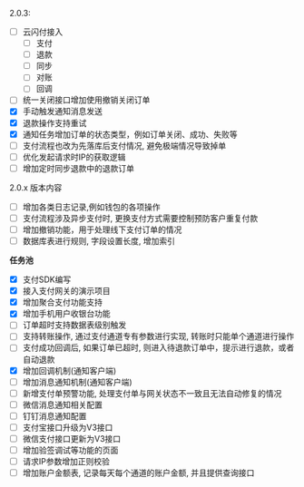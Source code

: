  
2.0.3:
- [ ] 云闪付接入
  - [ ] 支付
  - [ ] 退款
  - [ ] 同步
  - [ ] 对账
  - [ ] 回调
- [ ] 统一关闭接口增加使用撤销关闭订单
- [x] 手动触发通知消息发送
- [x] 退款操作支持重试
- [x] 通知任务增加订单的状态类型，例如订单关闭、成功、失败等
- [ ] 支付流程也改为先落库后支付情况, 避免极端情况导致掉单
- [ ] 优化发起请求时IP的获取逻辑
- [ ] 增加定时同步退款中的退款订单

2.0.x 版本内容
- [ ] 增加各类日志记录,例如钱包的各项操作
- [ ] 支付流程涉及异步支付时, 更换支付方式需要控制预防客户重复付款
- [ ] 增加撤销功能，用于处理线下支付订单的情况
- [ ] 数据库表进行规则, 字段设置长度, 增加索引

**任务池**
- [x] 支付SDK编写
- [x] 接入支付网关的演示项目
- [x] 增加聚合支付功能支持
- [x] 增加手机用户收银台功能
- [ ] 订单超时支持数据表级别触发
- [ ] 支持转账操作, 通过支付通道专有参数进行实现, 转账时只能单个通道进行操作
- [ ] 支付成功回调后, 如果订单已超时, 则进入待退款订单中，提示进行退款，或者自动退款
- [x] 增加回调机制(通知客户端)
- [ ] 增加消息通知机制(通知客户端)
- [ ] 新增支付单预警功能, 处理支付单与网关状态不一致且无法自动修复的情况
- [ ] 微信消息通知相关配置
- [ ] 钉钉消息通知配置
- [ ] 支付宝接口升级为V3接口
- [ ] 微信支付接口更新为V3接口
- [ ] 增加验签调试等功能的页面
- [ ] 请求IP参数增加正则校验
- [ ] 增加账户金额表, 记录每天每个通道的账户金额, 并且提供查询接口
